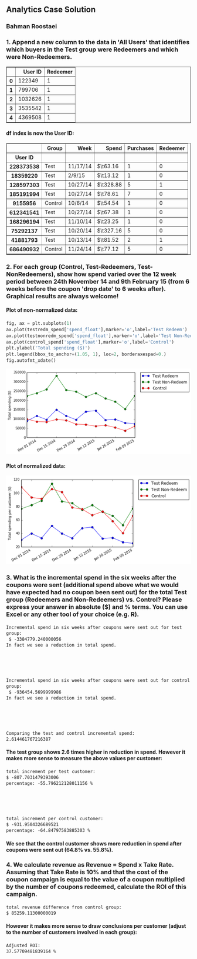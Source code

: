 
## Analytics Case Solution

### Bahman Roostaei




### 1. Append a new column to the data in 'All Users' that identifies which buyers in the Test group were Redeemers and which were Non-Redeemers.														






<div>
<table border="1" class="dataframe">
  <thead>
    <tr style="text-align: right;">
      <th></th>
      <th>User ID</th>
      <th>Redeemer</th>
    </tr>
  </thead>
  <tbody>
    <tr>
      <th>0</th>
      <td>122349</td>
      <td>1</td>
    </tr>
    <tr>
      <th>1</th>
      <td>799706</td>
      <td>1</td>
    </tr>
    <tr>
      <th>2</th>
      <td>1032626</td>
      <td>1</td>
    </tr>
    <tr>
      <th>3</th>
      <td>3535542</td>
      <td>1</td>
    </tr>
    <tr>
      <th>4</th>
      <td>4369508</td>
      <td>1</td>
    </tr>
  </tbody>
</table>
</div>








#### df index is now the User ID:




<div>
<table border="1" class="dataframe">
  <thead>
    <tr style="text-align: right;">
      <th></th>
      <th>Group</th>
      <th>Week</th>
      <th>Spend</th>
      <th>Purchases</th>
      <th>Redeemer</th>
    </tr>
    <tr>
      <th>User ID</th>
      <th></th>
      <th></th>
      <th></th>
      <th></th>
      <th></th>
    </tr>
  </thead>
  <tbody>
    <tr>
      <th>228373538</th>
      <td>Test</td>
      <td>11/17/14</td>
      <td>$\t63.16</td>
      <td>1</td>
      <td>0</td>
    </tr>
    <tr>
      <th>18359220</th>
      <td>Test</td>
      <td>2/9/15</td>
      <td>$\t13.12</td>
      <td>1</td>
      <td>0</td>
    </tr>
    <tr>
      <th>128597303</th>
      <td>Test</td>
      <td>10/27/14</td>
      <td>$\t328.88</td>
      <td>5</td>
      <td>1</td>
    </tr>
    <tr>
      <th>185191994</th>
      <td>Test</td>
      <td>10/27/14</td>
      <td>$\t78.61</td>
      <td>7</td>
      <td>0</td>
    </tr>
    <tr>
      <th>9155956</th>
      <td>Control</td>
      <td>10/6/14</td>
      <td>$\t54.54</td>
      <td>1</td>
      <td>0</td>
    </tr>
    <tr>
      <th>612341541</th>
      <td>Test</td>
      <td>10/27/14</td>
      <td>$\t67.38</td>
      <td>1</td>
      <td>0</td>
    </tr>
    <tr>
      <th>168296194</th>
      <td>Test</td>
      <td>11/10/14</td>
      <td>$\t23.25</td>
      <td>1</td>
      <td>0</td>
    </tr>
    <tr>
      <th>75292137</th>
      <td>Test</td>
      <td>10/20/14</td>
      <td>$\t327.16</td>
      <td>5</td>
      <td>0</td>
    </tr>
    <tr>
      <th>41881793</th>
      <td>Test</td>
      <td>10/13/14</td>
      <td>$\t81.52</td>
      <td>2</td>
      <td>1</td>
    </tr>
    <tr>
      <th>686490932</th>
      <td>Control</td>
      <td>11/24/14</td>
      <td>$\t77.12</td>
      <td>5</td>
      <td>0</td>
    </tr>
  </tbody>
</table>
</div>




### 2. For each group (Control, Test-Redeemers, Test-NonRedeemers), show how spend varied over the 12 week period between 24th November 14 and 9th February 15 (from 6 weeks before the coupon 'drop date' to 6 weeks after). Graphical results are always welcome!	
															



#### Plot of non-normalized data:


```python
fig, ax = plt.subplots(1)
ax.plot(testredm_spend['spend_float'],marker='o',label='Test Redeem')
ax.plot(testnonredm_spend['spend_float'],marker='o',label='Test Non-Redeem')
ax.plot(control_spend['spend_float'],marker='o',label='Control')
plt.ylabel('Total spending ($)')
plt.legend(bbox_to_anchor=(1.05, 1), loc=2, borderaxespad=0.)
fig.autofmt_xdate()
```


![png](output_14_0.png)


#### Plot of normalized data:





![png](output_16_0.png)


### 3. What is the incremental spend in the six weeks after the coupons were sent (additional spend above what we would have expected had no coupon been sent out) for the total Test group (Redeemers and Non-Redeemers) vs. Control? Please express your answer in absolute ($) and % terms. You can use Excel or any other tool of your choice (e.g. R).	




    Incremental spend in six weeks after coupons were sent out for test group:
     $ -3384779.240000056
    In fact we see a reduction in total spend.





    Incremental spend in six weeks after coupons were sent out for control group:
     $ -936454.5699999986
    In fact we see a reduction in total spend.





    Comparing the test and control incremental spend:
    2.614461767216387


#### The test group shows 2.6 times higher in reduction in spend. However it makes more sense to measure the above values per customer:



    total increment per test customer:
    $ -807.7031479393006
    percentage: -55.796212128011156 %





    total increment per control customer:
    $ -931.9504326689521
    percentage: -64.84797583885303 %


#### We see that the control customer shows more reduction in spend after coupons were sent out (64.8% vs. 55.8%).

### 4. We calculate revenue as Revenue = Spend x Take Rate. Assuming that Take Rate is 10% and that the cost of the coupon campaign is equal to the value of a coupon multiplied by the number of coupons redeemed, calculate the ROI of this campaign. 




    total revenue difference from control group:
    $ 85259.11300000019


#### However it makes more sense to draw conclusions per customer (adjust to the number of customers involved in each group):



    Adjusted ROI:
    37.57709481839164 %



